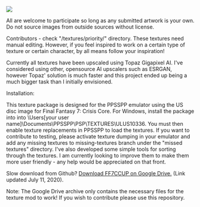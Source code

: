<img src="https://github.com/eqprog/FF7CCUP/blob/master/logo.png?raw=true" align=center>

All are welcome to participate so long as any submitted artwork is your own. Do not source images from outside sources without license.

Contributors - check "/textures/priority/" directory. These textures need manual editing. However, if you feel inspired to work on a certain type of texture or certain character, by all means follow your inspiration!

Currently all textures have been upscaled using Topaz Gigapixel AI. I've considered using other, opensource AI upscalers such as ESRGAN, however Topaz' solution is much faster and this project ended up being a much bigger task than I initially envisioned. 

Installation:

This texture package is designed for the PPSSPP emulator using the US disc image for Final Fantasy 7: Crisis Core. For Windows, install the package into into \Users\[your user name]\Documents\PPSSPP\PSP\TEXTURES\ULUS10336\. You must then enable texture replacements in PPSSPP to load the textures. If you want to contribute to testing, please activate texture dumping in your emulator and add any missing textures to missing-textures branch under the "missed textures" directory. I've also developed some simple tools for sorting through the textures. I am currently looking to improve them to make them more user friendly - any help would be appreciated on that front.

Slow download from Github? <a href= "https://drive.google.com/file/d/190ivjkjDNKay31gyFE2jAAzBzoxBa4F7/view?usp=sharing">Download FF7CCUP on Google Drive.</a>
(Link updated July 11, 2020).

Note: The Google Drive archive only contains the necessary files for the texture mod to work! If you wish to contribute please use this repository.
